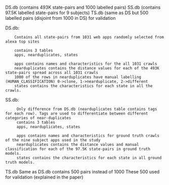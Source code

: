 DS.db (contains 493K state-pairs and 1000 labelled pairs) 
SS.db (contains 97.5K labelled state-pairs for 9 subjects)
TS.db (same as DS but 500 labelled pairs (disjoint from 1000 in DS) for validation 

  DS.db:
        
        Contains all state-pairs from 1031 web apps randomly selected from alexa top sites
        
        contains 3 tables 
        apps, nearduplicates, states
        
        apps contains names and characteristics for the all 1031 crawls  
        nearduplicates contains the distance values for each of the 493K state-pairs spread across all 1031 crawls 
        1000 of the rows in nearduplicates have manual labelling (HUMAN_CLASSIFICATION) 0->clone, 1->nearduplicate, 2->different
        states contains the characteristics for each state in all the crawls.
        
  SS.db:
         
         Only difference from DS.db (nearduplicates table contains tags for each row). Tags are used to differentiate between different categories of near-duplicates 
         contains 3 tables 
         apps, nearduplicates, states
         
         apps contains names and characteristics for ground truth crawls of the nine subject apps used in the study
         nearduplicates contains the distance values and manual classification for each of the 97.5K state-pairs in ground truth models.
         states contains the characteristics for each state in all ground truth models.
         
  TS.db
        Same as DS.db
        contains 500 pairs instead of 1000
        These 500 used for validation (explained in the paper)
